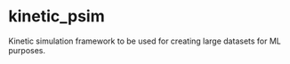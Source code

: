 # kinetic_psim
Kinetic simulation framework to be used for creating large datasets for ML purposes. 
